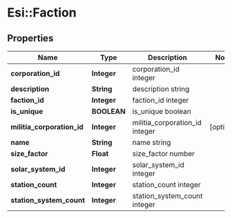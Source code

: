 # Esi::Faction

## Properties
Name | Type | Description | Notes
------------ | ------------- | ------------- | -------------
**corporation_id** | **Integer** | corporation_id integer | 
**description** | **String** | description string | 
**faction_id** | **Integer** | faction_id integer | 
**is_unique** | **BOOLEAN** | is_unique boolean | 
**militia_corporation_id** | **Integer** | militia_corporation_id integer | [optional] 
**name** | **String** | name string | 
**size_factor** | **Float** | size_factor number | 
**solar_system_id** | **Integer** | solar_system_id integer | 
**station_count** | **Integer** | station_count integer | 
**station_system_count** | **Integer** | station_system_count integer | 



